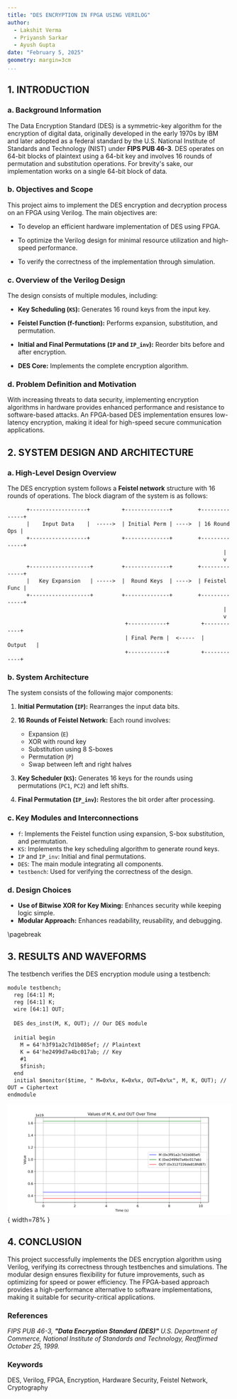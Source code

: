 ```yaml
---
title: "DES ENCRYPTION IN FPGA USING VERILOG"
author:
  - Lakshit Verma
  - Priyansh Sarkar
  - Ayush Gupta
date: "February 5, 2025"
geometry: margin=3cm
...
```


## 1. INTRODUCTION

### a. Background Information

The Data Encryption Standard (DES) is a symmetric-key algorithm for the encryption of digital data, originally developed in the early 1970s by IBM and later adopted as a federal standard by the U.S. National Institute of Standards and Technology (NIST) under **FIPS PUB 46-3**. DES operates on 64-bit blocks of plaintext using a 64-bit key and involves 16 rounds of permutation and substitution operations. For brevity's sake, our implementation works on a single 64-bit block of data.

### b. Objectives and Scope
This project aims to implement the DES encryption and decryption process on an FPGA using Verilog. The main objectives are:

- To develop an efficient hardware implementation of DES using FPGA.

- To optimize the Verilog design for minimal resource utilization and high-speed performance.

- To verify the correctness of the implementation through simulation.

### c. Overview of the Verilog Design

The design consists of multiple modules, including:

- **Key Scheduling (`KS`):** Generates 16 round keys from the input key.

- **Feistel Function (f-function):** Performs expansion, substitution, and permutation.

- **Initial and Final Permutations (`IP` and `IP_inv`):** Reorder bits before and after encryption.

- **DES Core:** Implements the complete encryption algorithm.

### d. Problem Definition and Motivation
With increasing threats to data security, implementing encryption algorithms in hardware provides enhanced performance and resistance to software-based attacks. An FPGA-based DES implementation ensures low-latency encryption, making it ideal for high-speed secure communication applications.

## 2. SYSTEM DESIGN AND ARCHITECTURE

### a. High-Level Design Overview
The DES encryption system follows a **Feistel network** structure with 16 rounds of operations. The block diagram of the system is as follows:

```
      +------------------+          +--------------+        +--------------+
      |    Input Data    |  ----->  | Initial Perm | ---->  | 16 Round Ops |
      +------------------+          +--------------+        +--------------+
                                                                    |
                                                                    v
      +-------------------+         +--------------+        +--------------+
      |   Key Expansion   | ----->  |  Round Keys  | ---->  | Feistel Func |
      +-------------------+         +--------------+        +--------------+
                                                                    |
                                                                    v
                                     +------------+          +------------+
                                     | Final Perm |  <-----  |   Output   |
                                     +------------+          +------------+
```


### b. System Architecture
The system consists of the following major components:

1. **Initial Permutation (`IP`):** Rearranges the input data bits.

2. **16 Rounds of Feistel Network:** Each round involves:
   - Expansion (`E`)
   - XOR with round key
   - Substitution using 8 S-boxes
   - Permutation (`P`)
   - Swap between left and right halves

3. **Key Scheduler (`KS`):** Generates 16 keys for the rounds using permutations (`PC1`, `PC2`) and left shifts.

4. **Final Permutation (`IP_inv`):** Restores the bit order after processing.

### c. Key Modules and Interconnections
- `f`: Implements the Feistel function using expansion, S-box substitution, and permutation.
- `KS`: Implements the key scheduling algorithm to generate round keys.
- `IP` and `IP_inv`: Initial and final permutations.
- `DES`: The main module integrating all components.
- `testbench`: Used for verifying the correctness of the design.

### d. Design Choices

- **Use of Bitwise XOR for Key Mixing:** Enhances security while keeping logic simple.
- **Modular Approach:** Enhances readability, reusability, and debugging.

\pagebreak

## 3. RESULTS AND WAVEFORMS

The testbench verifies the DES encryption module using a testbench:

```
module testbench;
  reg [64:1] M;
  reg [64:1] K;
  wire [64:1] OUT;

  DES des_inst(M, K, OUT); // Our DES module

  initial begin
    M = 64'h3f91a2c7d1b085ef; // Plaintext
    K = 64'he2499d7a4bc017ab; // Key
    #1
    $finish;
  end
  initial $monitor($time, " M=0x%x, K=0x%x, OUT=0x%x", M, K, OUT); // OUT = Ciphertext
endmodule
```

![The expected waveforms](./graph.svg){ width=78% }

## 4. CONCLUSION
This project successfully implements the DES encryption algorithm using Verilog, verifying its correctness through testbenches and simulations. The modular design ensures flexibility for future improvements, such as optimizing for speed or power efficiency. The FPGA-based approach provides a high-performance alternative to software implementations, making it suitable for security-critical applications.

### References

_FIPS PUB 46-3, **"Data Encryption Standard (DES)"** U.S. Department of Commerce, National Institute of Standards and Technology, Reaffirmed October 25, 1999._

### Keywords
DES, Verilog, FPGA, Encryption, Hardware Security, Feistel Network, Cryptography
